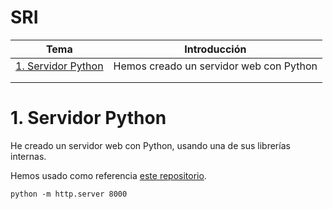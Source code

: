 # SRI
| Tema  | Introducción  |
|---|---|
| [1. Servidor Python](https://github.com/NeddM/SRI/blob/main/README.md#1-servidor-python)  | Hemos creado un servidor web con Python |
|   |   |
|   |   |

# 1. Servidor Python
He creado un servidor web con Python, usando una de sus librerías internas.

Hemos usado como referencia [este repositorio](https://gist.github.com/bxt/3491401).

`python -m http.server 8000`
